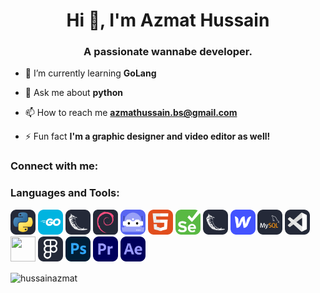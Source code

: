 <h1 align="center">Hi 👋, I'm Azmat Hussain</h1>
<h3 align="center">A passionate wannabe developer.</h3>

- 🌱 I’m currently learning **GoLang**

- 💬 Ask me about **python**

- 📫 How to reach me **azmathussain.bs@gmail.com**

- ⚡ Fun fact **I'm a graphic designer and video editor as well!**

<h3 align="left">Connect with me:</h3>
<p align="left">
</p>

<h3 align="left">Languages and Tools:</h3>
<p align="left">
<img src="https://github.com/tandpfun/skill-icons/raw/main/icons/Python-Dark.svg" width="40" height="40"/>
<img src="https://github.com/tandpfun/skill-icons/raw/main/icons/GoLang.svg" width="40" height="40"/>
<img src="https://github.com/tandpfun/skill-icons/raw/main/icons/Flask-Dark.svg" width="40" height="40"/>
<img src="https://github.com/tandpfun/skill-icons/raw/main/icons/Debian-Dark.svg" width="40" height="40"/>
<img src="https://github.com/tandpfun/skill-icons/raw/main/icons/DiscordBots.svg" width="40" height="40"/>
<img src="https://github.com/tandpfun/skill-icons/raw/main/icons/HTML.svg" width="40" height="40"/>
<img src="https://github.com/tandpfun/skill-icons/raw/main/icons/Selenium.svg" width="40" height="40"/>
<img src="https://github.com/tandpfun/skill-icons/raw/main/icons/Flask-Dark.svg" width="40" height="40"/>
<img src="https://github.com/tandpfun/skill-icons/raw/main/icons/Webflow.svg" width="40" height="40"/>
<img src="https://github.com/tandpfun/skill-icons/raw/main/icons/MySQL-Dark.svg" width="40" height="40"/>
<img src="https://github.com/tandpfun/skill-icons/raw/main/icons/VSCode-Dark.svg" width="40" height="40"/>
<img src="https://github.com/tandpfun/skill-icons/raw/main/icons/Kali-Dark.svg" width="40" height="40"/>
<img src="https://github.com/tandpfun/skill-icons/raw/main/icons/Figma-Dark.svg" width="40" height="40"/>
<img src="https://github.com/tandpfun/skill-icons/raw/main/icons/Photoshop.svg" width="40" height="40"/>
<img src="https://github.com/tandpfun/skill-icons/raw/main/icons/Premiere.svg" width="40" height="40"/>
<img src="https://github.com/tandpfun/skill-icons/raw/main/icons/AfterEffects.svg" width="40" height="40"/>
</p>

<p><img align="center" src="https://github-readme-stats.vercel.app/api/top-langs?username=hussainazmat&show_icons=true&locale=en&layout=compact" alt="hussainazmat" /></p>

